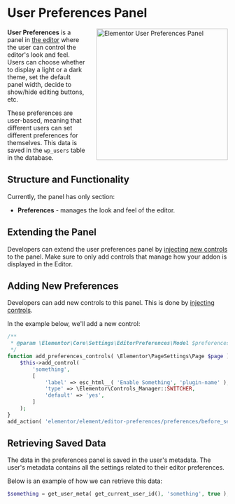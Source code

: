 # User Preferences Panel

<Badge type="tip" vertical="top" text="Elementor Core" /> <Badge type="warning" vertical="top" text="Basic" />

<img src="/assets/img/user-preferences-panel.png" alt="Elementor User Preferences Panel" style="float: right; width: 300px; margin-left: 20px; margin-bottom: 20px;">

**User Preferences** is a panel in [the editor](/editor/) where the user can control the editor's look and feel. Users can choose whether to display a light or a dark theme, set the default panel width, decide to show/hide editing buttons, etc.

These preferences are user-based, meaning that different users can set different preferences for themselves. This data is saved in the `wp_users` table in the database.

## Structure and Functionality

Currently, the panel has only section:

* **Preferences** - manages the look and feel of the editor.

## Extending the Panel

Developers can extend the user preferences panel by [injecting new controls](/hooks/injecting-controls) to the panel. Make sure to only add controls that manage how your addon is displayed in the Editor.

## Adding New Preferences 

Developers can add new controls to this panel. This is done by [injecting controls](/hooks/injecting-controls).

In the example below, we'll add a new control:

```php
/**
 * @param \Elementor\Core\Settings\EditorPreferences\Model $preferences The editor preferences model.
 */
function add_preferences_controls( \Elementor\PageSettings\Page $page ) {
	$this->add_control(
		'something',
		[
			'label' => esc_html__( 'Enable Something', 'plugin-name' ),
			'type' => \Elementor\Controls_Manager::SWITCHER,
			'default' => 'yes',
		]
	);
}
add_action( 'elementor/element/editor-preferences/preferences/before_section_end', 'add_preferences_controls' );
```

## Retrieving Saved Data

The data in the preferences panel is saved in the user's metadata. The user's metadata contains all the settings related to their editor preferences.

Below is an example of how we can retrieve this data:

```php
$something = get_user_meta( get_current_user_id(), 'something', true );
```
